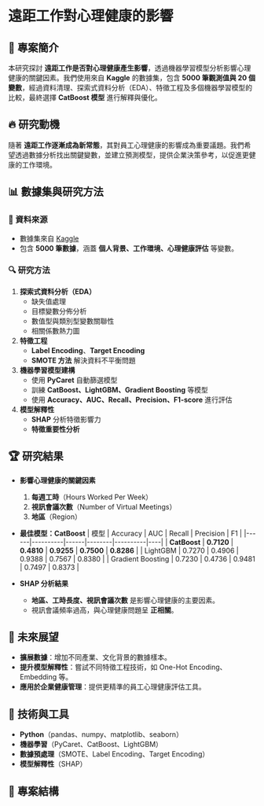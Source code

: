 # 遠距工作對心理健康的影響

## 📖 專案簡介
本研究探討 **遠距工作是否對心理健康產生影響**，透過機器學習模型分析影響心理健康的關鍵因素。我們使用來自 **Kaggle** 的數據集，包含 **5000 筆觀測值與 20 個變數**，經過資料清理、探索式資料分析（EDA）、特徵工程及多個機器學習模型的比較，最終選擇 **CatBoost 模型** 進行解釋與優化。

## 🔥 研究動機
隨著 **遠距工作逐漸成為新常態**，其對員工心理健康的影響成為重要議題。我們希望透過數據分析找出關鍵變數，並建立預測模型，提供企業決策參考，以促進更健康的工作環境。

## 📊 數據集與研究方法
### **📂 資料來源**
- 數據集來自 [Kaggle](https://www.kaggle.com/datasets/iramshahzadi9/remote-work-and-mental-health)
- 包含 **5000 筆數據**，涵蓋 **個人背景、工作環境、心理健康評估** 等變數。

### **🔍 研究方法**
1. **探索式資料分析（EDA）**
   - 缺失值處理
   - 目標變數分佈分析
   - 數值型與類別型變數關聯性
   - 相關係數熱力圖
2. **特徵工程**
   - **Label Encoding**、**Target Encoding**
   - **SMOTE 方法** 解決資料不平衡問題
3. **機器學習模型建構**
   - 使用 **PyCaret** 自動篩選模型
   - 訓練 **CatBoost、LightGBM、Gradient Boosting** 等模型
   - 使用 **Accuracy、AUC、Recall、Precision、F1-score** 進行評估
4. **模型解釋性**
   - **SHAP** 分析特徵影響力
   - **特徵重要性分析**

## 🏆 研究結果
- **影響心理健康的關鍵因素**
  1. **每週工時**（Hours Worked Per Week）
  2. **視訊會議次數**（Number of Virtual Meetings）
  3. **地區**（Region）

- **最佳模型：CatBoost**
  | 模型 | Accuracy | AUC | Recall | Precision | F1 |
  |------|----------|------|--------|----------|----|
  | **CatBoost** | **0.7120** | **0.4810** | **0.9255** | **0.7500** | **0.8286** |
  | LightGBM | 0.7270 | 0.4906 | 0.9388 | 0.7567 | 0.8380 |
  | Gradient Boosting | 0.7230 | 0.4736 | 0.9481 | 0.7497 | 0.8373 |

- **SHAP 分析結果**
  - **地區、工時長度、視訊會議次數** 是影響心理健康的主要因素。
  - 視訊會議頻率過高，與心理健康問題呈 **正相關**。

## 🚀 未來展望
- **擴展數據**：增加不同產業、文化背景的數據樣本。
- **提升模型解釋性**：嘗試不同特徵工程技術，如 One-Hot Encoding、Embedding 等。
- **應用於企業健康管理**：提供更精準的員工心理健康評估工具。

## 🔧 技術與工具
- **Python**（pandas、numpy、matplotlib、seaborn）
- **機器學習**（PyCaret、CatBoost、LightGBM）
- **數據預處理**（SMOTE、Label Encoding、Target Encoding）
- **模型解釋性**（SHAP）

## 📂 專案結構
